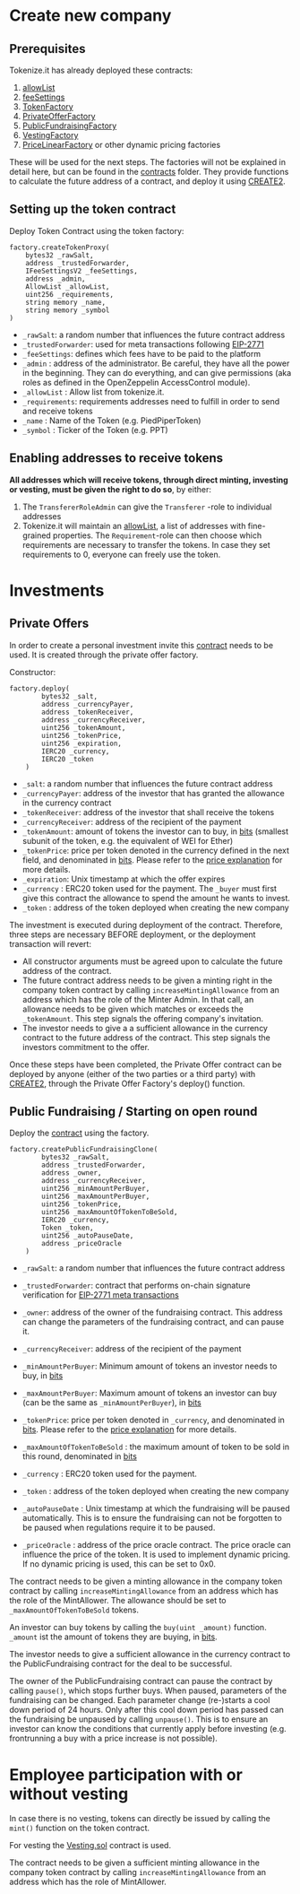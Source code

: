 # Create new company

## Prerequisites

Tokenize.it has already deployed these contracts:

1. [allowList](../contracts/AllowList.sol)
2. [feeSettings](../contracts/FeeSettings.sol)
3. [TokenFactory](../contracts/TokenProxyFactory.sol)
4. [PrivateOfferFactory](../contracts/PrivateOfferFactory.sol)
5. [PublicFundraisingFactory](../contracts/PublicFundraisingCloneFactory.sol)
6. [VestingFactory](../contracts/VestingCloneFactory.sol)
7. [PriceLinearFactory](../contracts/PriceLinearCloneFactory.sol) or other dynamic pricing factories

These will be used for the next steps. The factories will not be explained in detail here, but can be found in the [contracts](../contracts) folder. They provide functions to calculate the future address of a contract, and deploy it using [CREATE2](https://docs.openzeppelin.com/cli/2.8/deploying-with-create2).

## Setting up the token contract

Deploy Token Contract using the token factory:

```solidity
factory.createTokenProxy(
    bytes32 _rawSalt,
    address _trustedForwarder,
    IFeeSettingsV2 _feeSettings,
    address _admin,
    AllowList _allowList,
    uint256 _requirements,
    string memory _name,
    string memory _symbol
)
```

- `_rawSalt`: a random number that influences the future contract address
- `_trustedForwarder`: used for meta transactions following [EIP-2771](../README.md#eip-2771)
- `_feeSettings`: defines which fees have to be paid to the platform
- `_admin` : address of the administrator. Be careful, they have all the power in the beginning. They can do everything, and can give permissions (aka roles as defined in the OpenZeppelin AccessControl module).
- `_allowList` : Allow list from tokenize.it.
- `_requirements`: requirements addresses need to fulfill in order to send and receive tokens
- `_name` : Name of the Token (e.g. PiedPiperToken)
- `_symbol` : Ticker of the Token (e.g. PPT)

## Enabling addresses to receive tokens

**All addresses which will receive tokens, through direct minting, investing or vesting, must be given the right to do so**, by either:

1. The `TransfererRoleAdmin` can give the `Transferer` -role to individual addresses
2. Tokenize.it will maintain an [allowList](../contracts/AllowList.sol), a list of addresses with fine-grained properties. The `Requirement`-role can then choose which requirements are necessary to transfer the tokens. In case they set requirements to 0, everyone can freely use the token.

# Investments

## Private Offers

In order to create a personal investment invite this [contract](../contracts/PrivateOffer.sol) needs to be used. It is created through the private offer factory.

Constructor:

```solidity
factory.deploy(
        bytes32 _salt,
        address _currencyPayer,
        address _tokenReceiver,
        address _currencyReceiver,
        uint256 _tokenAmount,
        uint256 _tokenPrice,
        uint256 _expiration,
        IERC20 _currency,
        IERC20 _token
    )
```

- `_salt`: a random number that influences the future contract address
- `_currencyPayer`: address of the investor that has granted the allowance in the currency contract
- `_tokenReceiver`: address of the investor that shall receive the tokens
- `_currencyReceiver`: address of the recipient of the payment
- `_tokenAmount`: amount of tokens the investor can to buy, in [bits](https://docs.openzeppelin.com/contracts/2.x/crowdsales#crowdsale-rate) (smallest subunit of the token, e.g. the equivalent of WEI for Ether)
- `_tokenPrice`: price per token denoted in the currency defined in the next field, and denominated in [bits](https://docs.openzeppelin.com/contracts/2.x/crowdsales#crowdsale-rate). Please refer to the [price explanation](price.md) for more details.
- `_expiration`: Unix timestamp at which the offer expires
- `_currency` : ERC20 token used for the payment. The `_buyer` must first give this contract the allowance to spend the amount he wants to invest.
- `_token` : address of the token deployed when creating the new company

The investment is executed during deployment of the contract. Therefore, three steps are necessary BEFORE deployment, or the deployment transaction will revert:

- All constructor arguments must be agreed upon to calculate the future address of the contract.
- The future contract address needs to be given a minting right in the company token contract by calling `increaseMintingAllowance` from an address which has the role of the Minter Admin. In that call, an allowance needs to be given which matches or exceeds the `_tokenAmount`. This step signals the offering company's invitation.
- The investor needs to give a a sufficient allowance in the currency contract to the future address of the contract. This step signals the investors commitment to the offer.

Once these steps have been completed, the Private Offer contract can be deployed by anyone (either of the two parties or a third party) with [CREATE2](https://docs.openzeppelin.com/cli/2.8/deploying-with-create2), through the Private Offer Factory's deploy() function.

## Public Fundraising / Starting on open round

Deploy the [contract](../contracts/PublicFundraising.sol) using the factory.

```solidity
factory.createPublicFundraisingClone(
        bytes32 _rawSalt,
        address _trustedForwarder,
        address _owner,
        address _currencyReceiver,
        uint256 _minAmountPerBuyer,
        uint256 _maxAmountPerBuyer,
        uint256 _tokenPrice,
        uint256 _maxAmountOfTokenToBeSold,
        IERC20 _currency,
        Token _token,
        uint256 _autoPauseDate,
        address _priceOracle
    )
```

- `_rawSalt`: a random number that influences the future contract address
- `_trustedForwarder`: contract that performs on-chain signature verification for [EIP-2771 meta transactions](../README.md#eip-2771)
- `_owner`: address of the owner of the fundraising contract. This address can change the parameters of the fundraising contract, and can pause it.
- `_currencyReceiver`: address of the recipient of the payment
- `_minAmountPerBuyer`: Minimum amount of tokens an investor needs to buy, in [bits](https://docs.openzeppelin.com/contracts/2.x/crowdsales#crowdsale-rate)

- `_maxAmountPerBuyer`: Maximum amount of tokens an investor can buy (can be the same as `_minAmountPerBuyer`), in [bits](https://docs.openzeppelin.com/contracts/2.x/crowdsales#crowdsale-rate)
- `_tokenPrice`: price per token denoted in `_currency`, and denominated in [bits](https://docs.openzeppelin.com/contracts/2.x/crowdsales#crowdsale-rate). Please refer to the [price explanation](price.md) for more details.

- `_maxAmountOfTokenToBeSold` : the maximum amount of token to be sold in this round, denominated in [bits](https://docs.openzeppelin.com/contracts/2.x/crowdsales#crowdsale-rate)

- `_currency` : ERC20 token used for the payment.

- `_token` : address of the token deployed when creating the new company
- `_autoPauseDate` : Unix timestamp at which the fundraising will be paused automatically. This is to ensure the fundraising can not be forgotten to be paused when regulations require it to be paused.
- `_priceOracle` : address of the price oracle contract. The price oracle can influence the price of the token. It is used to implement dynamic pricing. If no dynamic pricing is used, this can be set to 0x0.

The contract needs to be given a minting allowance in the company token contract by calling `increaseMintingAllowance` from an address which has the role of the MintAllower. The allowance should be set to `_maxAmountOfTokenToBeSold` tokens.

An investor can buy tokens by calling the `buy(uint _amount)` function.
`_amount` ist the amount of tokens they are buying, in [bits](https://docs.openzeppelin.com/contracts/2.x/crowdsales#crowdsale-rate).

The investor needs to give a sufficient allowance in the currency contract to the PublicFundraising contract for the deal to be successful.

The owner of the PublicFundraising contract can pause the contract by calling `pause()`, which stops further buys. When paused, parameters of the fundraising can be changed. Each parameter change (re-)starts a cool down period of 24 hours. Only after this cool down period has passed can the fundraising be unpaused by calling `unpause()`. This is to ensure an investor can know the conditions that currently apply before investing (e.g. frontrunning a buy with a price increase is not possible).

# Employee participation with or without vesting

In case there is no vesting, tokens can directly be issued by calling the `mint()` function on the token contract.

For vesting the [Vesting.sol](../contracts/Vesting.sol) contract is used.

The contract needs to be given a sufficient minting allowance in the company token contract by calling `increaseMintingAllowance` from an address which has the role of MintAllower.
